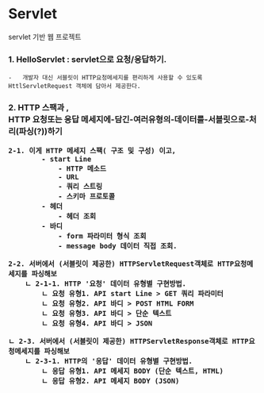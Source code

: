# Servlet
servlet 기반 웹 프로젝트

<h3> 1. HelloServlet : servlet으로 요청/응답하기.</h3>
   
    -   개발자 대신 서블릿이 HTTP요청메세지를 편리하게 사용할 수 있도록 
    HttlServletRequest 객체에 담아서 제공한다.

<h3> 2. HTTP 스팩과 , <br/>
    HTTP 요청또는 응답 메세지에-담긴-여러유형의-데이터를-서블릿으로-처리(파싱(?))하기 <br/>

    2-1. 이게 HTTP 메세지 스팩( 구조 및 구성) 이고,
            - start Line
                - HTTP 메소드
                - URL
                - 쿼리 스트링
                - 스키마 프로토콜
            - 헤더
                - 헤더 조회
            - 바디
                - form 파라미터 형식 조회
                - message body 데이터 직접 조회.

    2-2. 서버에서 (서블릿이 제공한) HTTPServletRequest객체로 HTTP요청메세지를 파싱해보
        ㄴ 2-1-1. HTTP '요청' 데이터 유형별 구현방법.
            ㄴ 요청 유형1. API start Line > GET 쿼리 파라미터
            ㄴ 요청 유형2. API 바디 > POST HTML FORM
            ㄴ 요청 유형3. API 바디 > 단순 텍스트
            ㄴ 요청 유형4. API 바디 > JSON

    ㄴ 2-3. 서버에서 (서블릿이 제공한) HTTPServletResponse객체로 HTTP요청메세지를 파싱해보
        ㄴ 2-3-1. HTTP의 '응답' 데이터 유형별 구현방법. 
            ㄴ 응답 유형1. API 메세지 BODY (단순 텍스트, HTML)
            ㄴ 응답 유형2. API 메세지 BODY (JSON)

        
        